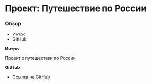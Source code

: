 # Проект: Путешествие по России

### Обзор
* Интро
* GitHub

**Интро**

Проект о путешествии по России.

**GitHub**

* [Ссылка на GitHub](https://github.com/Samokhvalov0137/russian-travel.git)

